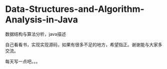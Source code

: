 # Data-Structures-and-Algorithm-Analysis-in-Java
数据结构与算法分析，java描述

自己看看书，实现实现源码，如果有很多不足的地方，希望指正。谢谢能与大家多交流。

每天写一点吧。。。
